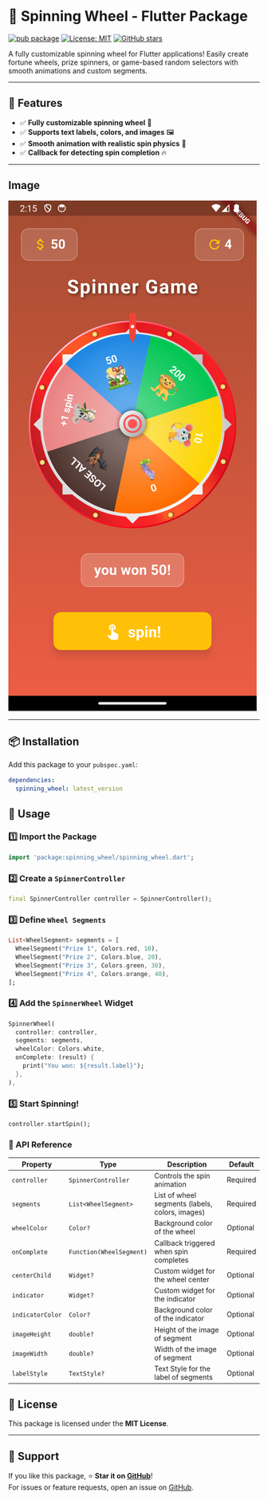 # 🎡 Spinning Wheel - Flutter Package

[![pub package](https://img.shields.io/pub/v/spinning_wheel.svg)](https://pub.dev/packages/spinning_wheel) [![License: MIT](https://img.shields.io/badge/license-MIT-blue.svg)](https://opensource.org/licenses/MIT) [![GitHub stars](https://img.shields.io/github/stars/nitesh695/spinning_wheel?style=social)](https://github.com/nitesh695/spinning_wheel)

A fully customizable spinning wheel for Flutter applications! Easily create fortune wheels, prize spinners, or game-based random selectors with smooth animations and custom segments.

---

## 🌟 Features

- ✅ **Fully customizable spinning wheel** 🎨
- ✅ **Supports text labels, colors, and images** 🖼️
- ✅ **Smooth animation with realistic spin physics** 🎯
- ✅ **Callback for detecting spin completion** 🔥

---
## Image

![Alt text](https://github.com/nitesh695/spinning_wheel/blob/main/example/assets/images/img.png)

---

## 📦 Installation

Add this package to your `pubspec.yaml`:

```yaml
dependencies:
  spinning_wheel: latest_version
 ```

## 🔧 Usage

### 1️⃣ Import the Package

```dart
import 'package:spinning_wheel/spinning_wheel.dart';
```

### 2️⃣ Create a `SpinnerController`

```dart
final SpinnerController controller = SpinnerController();
```

### 3️⃣ Define `Wheel Segments`

```dart
List<WheelSegment> segments = [
  WheelSegment("Prize 1", Colors.red, 10),
  WheelSegment("Prize 2", Colors.blue, 20),
  WheelSegment("Prize 3", Colors.green, 30),
  WheelSegment("Prize 4", Colors.orange, 40),
];
```

### 4️⃣ Add the `SpinnerWheel` Widget

```dart
SpinnerWheel(
  controller: controller,
  segments: segments,
  wheelColor: Colors.white,
  onComplete: (result) {
    print("You won: ${result.label}");
  },
),
```

### 5️⃣ Start Spinning!

```dart
controller.startSpin();
```

### 📜 API Reference

| Property            | Type                     | Description                                     | Default    |
|---------------------|--------------------------|-------------------------------------------------|------------|
| `controller`        | `SpinnerController`      | Controls the spin animation                     | Required   |
| `segments`          | `List<WheelSegment>`     | List of wheel segments (labels, colors, images) | Required   |
| `wheelColor`        | `Color?`                 | Background color of the wheel                   | Optional   |
| `onComplete`        | `Function(WheelSegment)` | Callback triggered when spin completes          | Required   |
| `centerChild`       | `Widget?`                | Custom widget for the wheel center              | Optional   |
| `indicator`         | `Widget?`                | Custom widget for the indicator                 | Optional   |
| `indicatorColor`    | `Color?`                 | Background color of the indicator               | Optional   |
| `imageHeight`       | `double?`                | Height of the image of segment                  | Optional   |
| `imageWidth`        | `double?`                | Width of the image of segment                   | Optional   |
| `labelStyle`        | `TextStyle?`             | Text Style for the label of segments            | Optional   |


## 📄 License

This package is licensed under the **MIT License**.

---

## 🙏 Support

If you like this package, ⭐ **Star it on [GitHub](https://github.com/nitesh695/spinning_wheel)**!  
For issues or feature requests, open an issue on [GitHub](https://github.com/nitesh695/spinning_wheel/issues).
